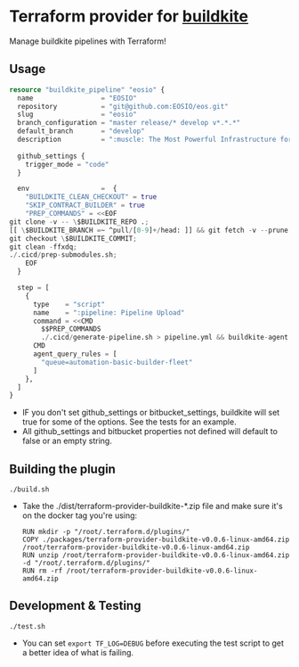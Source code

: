 # Terraform provider for [buildkite](https://www.buildkite.com)

Manage buildkite pipelines with Terraform!

## Usage

```terraform
resource "buildkite_pipeline" "eosio" {
  name                 = "EOSIO"
  repository           = "git@github.com:EOSIO/eos.git"
  slug                 = "eosio"
  branch_configuration = "master release/* develop v*.*.*"
  default_branch       = "develop"
  description          = ":muscle: The Most Powerful Infrastructure for Decentralized Applications"
  
  github_settings {
    trigger_mode = "code"
  }

  env                  =  {
    "BUILDKITE_CLEAN_CHECKOUT" = true
    "SKIP_CONTRACT_BUILDER" = true
    "PREP_COMMANDS" = <<EOF
git clone -v -- \$BUILDKITE_REPO .;
[[ \$BUILDKITE_BRANCH =~ ^pull/[0-9]+/head: ]] && git fetch -v --prune origin refs/pull/$(echo \$BUILDKITE_BRANCH | cut -d/ -f2)/head || git checkout \$BUILDKITE_BRANCH;
git checkout \$BUILDKITE_COMMIT;
git clean -ffxdq;
./.cicd/prep-submodules.sh;
    EOF
  }

  step = [
    {
      type    = "script"
      name    = ":pipeline: Pipeline Upload"
      command = <<CMD
        $$PREP_COMMANDS
        ./.cicd/generate-pipeline.sh > pipeline.yml && buildkite-agent artifact upload pipeline.yml && buildkite-agent pipeline upload pipeline.yml
      CMD
      agent_query_rules = [
        "queue=automation-basic-builder-fleet"
      ]
    },
  ]
}
```

- IF you don't set github_settings or bitbucket_settings, buildkite will set true for some of the options. See the tests for an example.
- All github_settings and bitbucket properties not defined will default to false or an empty string.

## Building the plugin

```
./build.sh
```
- Take the ./dist/terraform-provider-buildkite-*.zip file and make sure it's on the docker tag you're using:
  ```
  RUN mkdir -p "/root/.terraform.d/plugins/"
  COPY ./packages/terraform-provider-buildkite-v0.0.6-linux-amd64.zip /root/terraform-provider-buildkite-v0.0.6-linux-amd64.zip
  RUN unzip /root/terraform-provider-buildkite-v0.0.6-linux-amd64.zip -d "/root/.terraform.d/plugins/"
  RUN rm -rf /root/terraform-provider-buildkite-v0.0.6-linux-amd64.zip
  ```

## Development & Testing

```
./test.sh
```
- You can set `export TF_LOG=DEBUG` before executing the test script to get a better idea of what is failing.